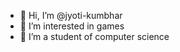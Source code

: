- 👋 Hi, I’m @jyoti-kumbhar
- 👀 I’m interested in games
- 🌱 I’m a student of computer science

<!---
jyoti-kumbhar/jyoti-kumbhar is a ✨ special ✨ repository because its `README.md` (this file) appears on your GitHub profile.
You can click the Preview link to take a look at your changes.
--->
